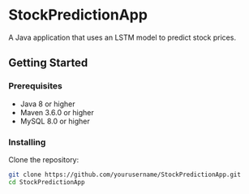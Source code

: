 # StockPredictionApp

A Java application that uses an LSTM model to predict stock prices.

## Getting Started

### Prerequisites

- Java 8 or higher
- Maven 3.6.0 or higher
- MySQL 8.0 or higher

### Installing

Clone the repository:

```bash
git clone https://github.com/yourusername/StockPredictionApp.git
cd StockPredictionApp
